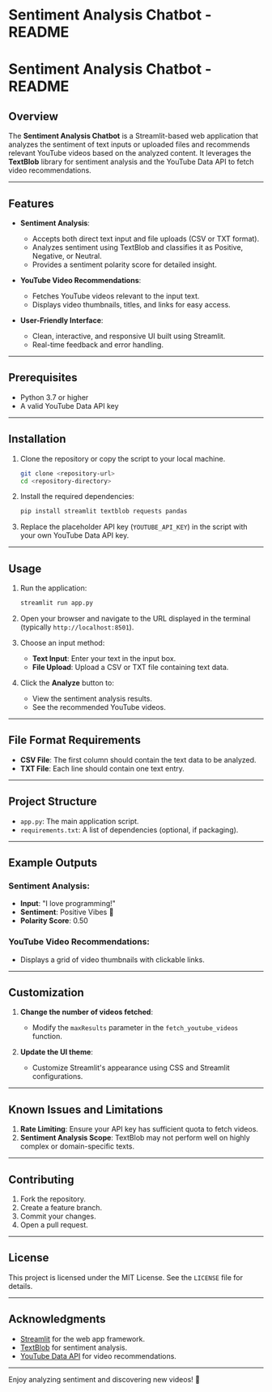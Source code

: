 # Sentiment Analysis Chatbot - README





# Sentiment Analysis Chatbot - README

## Overview

The **Sentiment Analysis Chatbot** is a Streamlit-based web application that analyzes the sentiment of text inputs or uploaded files and recommends relevant YouTube videos based on the analyzed content. It leverages the **TextBlob** library for sentiment analysis and the YouTube Data API to fetch video recommendations.

---

## Features

- **Sentiment Analysis**:
  - Accepts both direct text input and file uploads (CSV or TXT format).
  - Analyzes sentiment using TextBlob and classifies it as Positive, Negative, or Neutral.
  - Provides a sentiment polarity score for detailed insight.

- **YouTube Video Recommendations**:
  - Fetches YouTube videos relevant to the input text.
  - Displays video thumbnails, titles, and links for easy access.

- **User-Friendly Interface**:
  - Clean, interactive, and responsive UI built using Streamlit.
  - Real-time feedback and error handling.

---

## Prerequisites

- Python 3.7 or higher
- A valid YouTube Data API key

---

## Installation

1. Clone the repository or copy the script to your local machine.
   ```bash
   git clone <repository-url>
   cd <repository-directory>
   ```

2. Install the required dependencies:
   ```bash
   pip install streamlit textblob requests pandas
   ```

3. Replace the placeholder API key (`YOUTUBE_API_KEY`) in the script with your own YouTube Data API key.

---

## Usage

1. Run the application:
   ```bash
   streamlit run app.py
   ```

2. Open your browser and navigate to the URL displayed in the terminal (typically `http://localhost:8501`).

3. Choose an input method:
   - **Text Input**: Enter your text in the input box.
   - **File Upload**: Upload a CSV or TXT file containing text data.

4. Click the **Analyze** button to:
   - View the sentiment analysis results.
   - See the recommended YouTube videos.

---

## File Format Requirements

- **CSV File**: The first column should contain the text data to be analyzed.
- **TXT File**: Each line should contain one text entry.

---

## Project Structure

- `app.py`: The main application script.
- `requirements.txt`: A list of dependencies (optional, if packaging).

---

## Example Outputs

### Sentiment Analysis:
- **Input**: "I love programming!"
- **Sentiment**: Positive Vibes 🫰
- **Polarity Score**: 0.50

### YouTube Video Recommendations:
- Displays a grid of video thumbnails with clickable links.

---

## Customization

1. **Change the number of videos fetched**:
   - Modify the `maxResults` parameter in the `fetch_youtube_videos` function.

2. **Update the UI theme**:
   - Customize Streamlit's appearance using CSS and Streamlit configurations.

---

## Known Issues and Limitations

1. **Rate Limiting**: Ensure your API key has sufficient quota to fetch videos.
2. **Sentiment Analysis Scope**: TextBlob may not perform well on highly complex or domain-specific texts.

---

## Contributing

1. Fork the repository.
2. Create a feature branch.
3. Commit your changes.
4. Open a pull request.

---

## License

This project is licensed under the MIT License. See the `LICENSE` file for details.

---

## Acknowledgments

- [Streamlit](https://streamlit.io) for the web app framework.
- [TextBlob](https://textblob.readthedocs.io) for sentiment analysis.
- [YouTube Data API](https://developers.google.com/youtube) for video recommendations.

---

Enjoy analyzing sentiment and discovering new videos! 🚀
